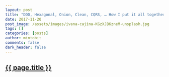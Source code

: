 ```yaml
---
layout: post
title: "DDD, Hexagonal, Onion, Clean, CQRS, … How I put it all together"
date: 2017-11-20
post_image: /assets/images/ivana-cajina-KGzXJB6zneM-unsplash.jpg
tags: []
categories: [posts]
author: mintobit
comments: false
dark_header: false
---
```

<h2><a href="https://herbertograca.com/2017/11/16/explicit-architecture-01-ddd-hexagonal-onion-clean-cqrs-how-i-put-it-all-together/">{{ page.title }}</a></h2>